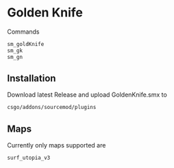 # Golden Knife

Commands
```bash
sm_goldKnife
sm_gk
sm_gn
```

## Installation

Download latest Release and upload GoldenKnife.smx to
```bash
csgo/addons/sourcemod/plugins
```


## Maps
Currently only maps supported are 
```bash
surf_utopia_v3
```

